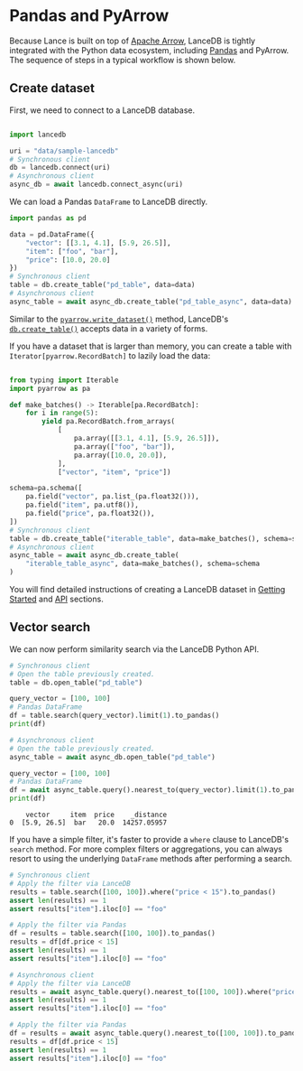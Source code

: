 # Pandas and PyArrow

Because Lance is built on top of [Apache Arrow](https://arrow.apache.org/),
LanceDB is tightly integrated with the Python data ecosystem, including [Pandas](https://pandas.pydata.org/)
and PyArrow. The sequence of steps in a typical workflow is shown below.

## Create dataset

First, we need to connect to a LanceDB database.

```py

import lancedb

uri = "data/sample-lancedb"
# Synchronous client
db = lancedb.connect(uri)
# Asynchronous client
async_db = await lancedb.connect_async(uri)
```

We can load a Pandas `DataFrame` to LanceDB directly.

```py
import pandas as pd

data = pd.DataFrame({
    "vector": [[3.1, 4.1], [5.9, 26.5]],
    "item": ["foo", "bar"],
    "price": [10.0, 20.0]
})
# Synchronous client
table = db.create_table("pd_table", data=data)
# Asynchronous client
async_table = await async_db.create_table("pd_table_async", data=data)
```

Similar to the [`pyarrow.write_dataset()`](https://arrow.apache.org/docs/python/generated/pyarrow.dataset.write_dataset.html) method, LanceDB's
[`db.create_table()`](python.md/#lancedb.db.DBConnection.create_table) accepts data in a variety of forms.

If you have a dataset that is larger than memory, you can create a table with `Iterator[pyarrow.RecordBatch]` to lazily load the data:

```py

from typing import Iterable
import pyarrow as pa

def make_batches() -> Iterable[pa.RecordBatch]:
    for i in range(5):
        yield pa.RecordBatch.from_arrays(
            [
                pa.array([[3.1, 4.1], [5.9, 26.5]]),
                pa.array(["foo", "bar"]),
                pa.array([10.0, 20.0]),
            ],
            ["vector", "item", "price"])

schema=pa.schema([
    pa.field("vector", pa.list_(pa.float32())),
    pa.field("item", pa.utf8()),
    pa.field("price", pa.float32()),
])
# Synchronous client
table = db.create_table("iterable_table", data=make_batches(), schema=schema)
# Asynchronous client
async_table = await async_db.create_table(
    "iterable_table_async", data=make_batches(), schema=schema
)
```

You will find detailed instructions of creating a LanceDB dataset in
[Getting Started](../basic.md#quick-start) and [API](python.md/#lancedb.db.DBConnection.create_table)
sections.

## Vector search

We can now perform similarity search via the LanceDB Python API.

```py
# Synchronous client
# Open the table previously created.
table = db.open_table("pd_table")

query_vector = [100, 100]
# Pandas DataFrame
df = table.search(query_vector).limit(1).to_pandas()
print(df)

# Asynchronous client
# Open the table previously created.
async_table = await async_db.open_table("pd_table")

query_vector = [100, 100]
# Pandas DataFrame
df = await async_table.query().nearest_to(query_vector).limit(1).to_pandas()
print(df)
```

```
    vector     item  price    _distance
0  [5.9, 26.5]  bar   20.0  14257.05957
```

If you have a simple filter, it's faster to provide a `where` clause to LanceDB's `search` method.
For more complex filters or aggregations, you can always resort to using the underlying `DataFrame` methods after performing a search.

```python
# Synchronous client
# Apply the filter via LanceDB
results = table.search([100, 100]).where("price < 15").to_pandas()
assert len(results) == 1
assert results["item"].iloc[0] == "foo"

# Apply the filter via Pandas
df = results = table.search([100, 100]).to_pandas()
results = df[df.price < 15]
assert len(results) == 1
assert results["item"].iloc[0] == "foo"

# Asynchronous client
# Apply the filter via LanceDB
results = await async_table.query().nearest_to([100, 100]).where("price < 15").to_pandas()
assert len(results) == 1
assert results["item"].iloc[0] == "foo"

# Apply the filter via Pandas
df = results = await async_table.query().nearest_to([100, 100]).to_pandas()
results = df[df.price < 15]
assert len(results) == 1
assert results["item"].iloc[0] == "foo"
```

